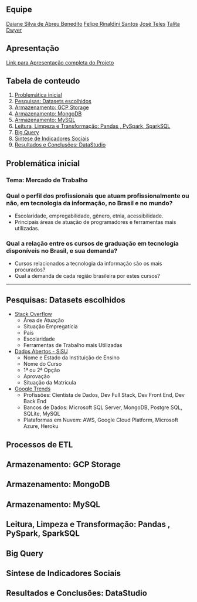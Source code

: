 ## Equipe
[Daiane Silva de Abreu Benedito](https://www.linkedin.com/in/daiane-silva-de-abreu-benedito-01b41b13a/)
[Felipe Rinaldini Santos](https://www.linkedin.com/in/felipe-rinaldini-santos/)
[José Teles](https://www.linkedin.com/in/jose-henrique-teles/)
[Talita Dwyer](https://www.linkedin.com/in/talitadwyer/)

## Apresentação
[Link para Apresentação completa do Projeto](https://github.com/fe-sts/SoulCode/blob/main/Projeto%20Mercado%20de%20Trabalho%20-%20Tecnologia/Apresenta%C3%A7%C3%A3o_Slides_Canva_Projetos_Final_Mercado_de_Trabalho.pdf)

## Tabela de conteudo
1. [Problemática inicial](#prob)
2. [Pesquisas: Datasets escolhidos](#datasets)
3. [Armazenamento: GCP Storage](#gcp)
4. [Armazenamento: MongoDB](#mongo)
5. [Armazenamento: MySQL](#mysql)
6. [Leitura, Limpeza e Transformação: Pandas , PySpark, SparkSQL](#etl)
7. [Big Query](#big)
8. [Síntese de Indicadores Sociais](#sintese)
9. [Resultados e Conclusões: DataStudio](#datastudio)

<div id='prob'/>

## Problemática inicial

### **Tema**: Mercado de Trabalho

 ### Qual o perfil dos profissionais que atuam profissionalmente ou não, em tecnologia da informação, no Brasil e no mundo?
- Escolaridade, empregabilidade, gênero, etnia, acessibilidade.
- Principais áreas de atuação de programadores e ferramentas mais utilizadas.

### Qual a relação entre os cursos de graduação em tecnologia disponíveis no Brasil, e sua demanda?
 - Cursos relacionados a tecnologia da informação são os mais procurados?
 - Qual a demanda de cada região brasileira por estes cursos?
----
<div id='datasets'/>

## Pesquisas: Datasets escolhidos
 - [Stack Overflow](https://insights.stackoverflow.com/survey/)
	- Área de Atuação
	- Situação Empregatícia
	- País
	- Escolaridade
	- Ferramentas de Trabalho mais Utilizadas
 - [Dados Abertos - SiSU](https://dados.gov.br/dataset/ensino-superior-sisu-sistema-de-selecao-unificada)
	- Nome e Estado da Instituição de Ensino
	-   Nome do Curso
	-   1ª ou 2ª Opção
	-   Aprovação
	-   Situação da Matrícula
 - [Google Trends](https://trends.google.com.br/trends/?geo=BR)
	- Profissões: Cientista de Dados, Dev Full Stack, Dev Front End, Dev Back End
	- Bancos de Dados: Microsoft SQL Server, MongoDB, Postgre SQL, SQLite, MySQL
	- Plataformas em Nuvem: AWS, Google Cloud Platform, Microsoft Azure, Heroku
	
	
<div id='etl'/>

## Processos de ETL
<div id='gcp'/>

## Armazenamento: GCP Storage
<div id='mongo'/>

## Armazenamento: MongoDB
<div id='mysql'/>

## Armazenamento: MySQL
<div id='etl'/>

## Leitura, Limpeza e Transformação: Pandas , PySpark, SparkSQL
<div id='big'/>

## Big Query
<div id='sintese'/>

## Síntese de Indicadores Sociais
<div id='datastudio'/>

## Resultados e Conclusões: DataStudio

